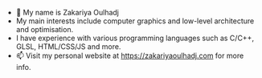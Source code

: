 - 👋 My name is Zakariya Oulhadj
- My main interests include computer graphics and low-level architecture and optimisation.
- I have experience with various programming languages such as C/C++, GLSL, HTML/CSS/JS and more.
- 📫 Visit my personal website at https://zakariyaoulhadj.com for more info.
